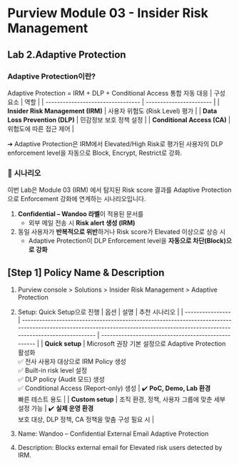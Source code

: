 # Purview Module 03 - Insider Risk Management

## Lab 2.Adaptive Protection

### Adaptive Protection이란?
Adaptive Protection = IRM + DLP + Conditional Access 통합 자동 대응
| 구성 요소                             | 역할                      |
| --------------------------------- | ----------------------- |
| **Insider Risk Management (IRM)** | 사용자 위험도 (Risk Level) 평가 |
| **Data Loss Prevention (DLP)**    | 민감정보 보호 정책 설정           |
| **Conditional Access (CA)**       | 위험도에 따른 접근 제어           |

➔ Adaptive Protection은 IRM에서 Elevated/High Risk로 평가된 사용자의 DLP enforcement level을 자동으로 Block, Encrypt, Restrict로 강화.

### 📌 **시나리오**
이번 Lab은 Module 03 (IRM) 에서 탐지된 Risk score 결과를 Adaptive Protection으로 Enforcement 강화에 연계하는 시나리오입니다.
1. **Confidential – Wandoo 라벨**이 적용된 문서를
   - 외부 메일 전송 시 **Risk alert 생성 (IRM)**
2. 동일 사용자가 **반복적으로 위반**하거나 Risk score가 Elevated 이상으로 상승 시
   - Adaptive Protection이 DLP Enforcement level을 **자동으로 차단(Block)으로 강화**

## [Step 1] Policy Name & Description
1. Purview console > Solutions > Insider Risk Management > Adaptive Protection
2. Setup: Quick Setup으로 진행
| 옵션               | 설명                                                                                                                                                                             | 추천 시나리오                                             |
| ---------------- | ------------------------------------------------------------------------------------------------------------------------------------------------------------------------------ | --------------------------------------------------- |
| **Quick setup**  | Microsoft 권장 기본 설정으로 Adaptive Protection 활성화<br>✅ 전사 사용자 대상으로 IRM Policy 생성<br>✅ Built-in risk level 설정<br>✅ DLP policy (Audit 모드) 생성<br>✅ Conditional Access (Report-only) 생성 | ✔️ **PoC, Demo, Lab 환경**<br>빠른 테스트 용도               |
| **Custom setup** | 조직 환경, 정책, 사용자 그룹에 맞춘 세부 설정 가능                                                                                                                                                 | ✔️ **실제 운영 환경**<br>보호 대상, DLP 정책, CA 정책을 맞춤 구성 필요 시 |


3. Name: Wandoo – Confidential External Email Adaptive Protection
4. Description: Blocks external email for Elevated risk users detected by IRM.
